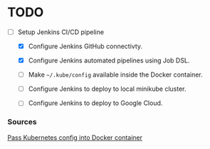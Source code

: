 # TODO

- [ ]  Setup Jenkins CI/CD pipeline
    - [x]  Configure Jenkins GitHub connectivty.
    - [x]  Configure Jenkins automated pipelines using Job DSL.
    - [ ]  Make `~/.kube/config` available inside the Docker container.
    - [ ]  Configure Jenkins to deploy to local minikube cluster.
    - [ ]  Configure Jenkins to deploy to Google Cloud.


### Sources

[Pass Kubernetes config into Docker container](https://stackoverflow.com/questions/67511646/how-to-pass-in-kubernetes-config-into-a-docker-run-command)
